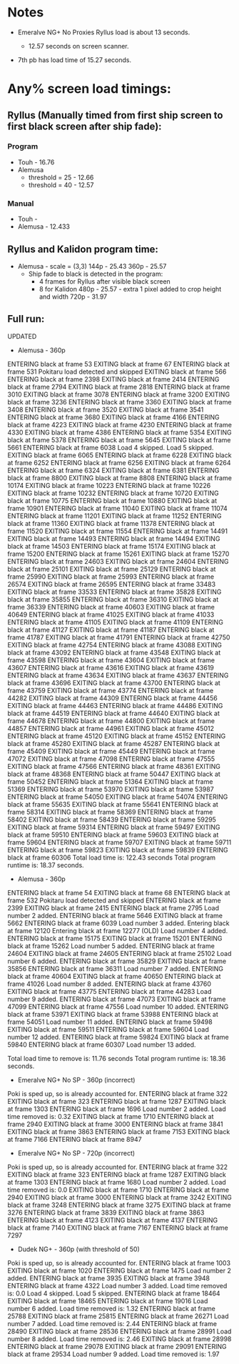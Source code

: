 # Notes


- Emeralve NG+ No Proxies Ryllus load is about 13 seconds.
    - 12.57 seconds on screen scanner.

- 7th pb has load time of 15.27 seconds.

# Any% screen load timings:

## Ryllus (Manually timed from first ship screen to first black screen after ship fade):

### Program
- Touh - 16.76
- Alemusa 
    - threshold = 25 - 12.66
    - threshold = 40 - 12.57

### Manual
- Touh - 
- Alemusa - 12.433

## Ryllus and Kalidon program time:
- Alemusa - scale = (3,3) 
144p - 25.43
360p - 25.57
    - Ship fade to black is detected in the program:
        - 4 frames for Ryllus after visible black screen
        - 8 for Kalidon
480p - 25.57 - extra 1 pixel added to crop height and width
720p - 31.97

## Full run:
UPDATED
- Alemusa - 360p

ENTERING black at frame 53
EXITING black at frame 67
ENTERING black at frame 531
Pokitaru load detected and skipped
EXITING black at frame 566
ENTERING black at frame 2398
EXITING black at frame 2414
ENTERING black at frame 2794
EXITING black at frame 2818
ENTERING black at frame 3010
EXITING black at frame 3078
ENTERING black at frame 3200
EXITING black at frame 3236
ENTERING black at frame 3360
EXITING black at frame 3408
ENTERING black at frame 3520
EXITING black at frame 3541
ENTERING black at frame 3680
EXITING black at frame 4166
ENTERING black at frame 4223
EXITING black at frame 4230
ENTERING black at frame 4330
EXITING black at frame 4386
ENTERING black at frame 5354
EXITING black at frame 5378
ENTERING black at frame 5645
EXITING black at frame 5661
ENTERING black at frame 6038
Load 4 skipped.
Load 5 skipped.
EXITING black at frame 6065
ENTERING black at frame 6228
EXITING black at frame 6252
ENTERING black at frame 6256
EXITING black at frame 6264
ENTERING black at frame 6324
EXITING black at frame 6381
ENTERING black at frame 8800
EXITING black at frame 8808
ENTERING black at frame 10174
EXITING black at frame 10223
ENTERING black at frame 10226
EXITING black at frame 10232
ENTERING black at frame 10720
EXITING black at frame 10775
ENTERING black at frame 10880
EXITING black at frame 10901
ENTERING black at frame 11040
EXITING black at frame 11074
ENTERING black at frame 11201
EXITING black at frame 11252
ENTERING black at frame 11360
EXITING black at frame 11378
ENTERING black at frame 11520
EXITING black at frame 11554
ENTERING black at frame 14491
EXITING black at frame 14493
ENTERING black at frame 14494
EXITING black at frame 14503
ENTERING black at frame 15174
EXITING black at frame 15200
ENTERING black at frame 15261
EXITING black at frame 15270
ENTERING black at frame 24603
EXITING black at frame 24604
ENTERING black at frame 25101
EXITING black at frame 25129
ENTERING black at frame 25990
EXITING black at frame 25993
ENTERING black at frame 26574
EXITING black at frame 26595
ENTERING black at frame 33483
EXITING black at frame 33533
ENTERING black at frame 35828
EXITING black at frame 35855
ENTERING black at frame 36310
EXITING black at frame 36339
ENTERING black at frame 40603
EXITING black at frame 40649
ENTERING black at frame 41025
EXITING black at frame 41033
ENTERING black at frame 41105
EXITING black at frame 41109
ENTERING black at frame 41127
EXITING black at frame 41187
ENTERING black at frame 41787
EXITING black at frame 41791
ENTERING black at frame 42750
EXITING black at frame 42754
ENTERING black at frame 43088
EXITING black at frame 43092
ENTERING black at frame 43548
EXITING black at frame 43598
ENTERING black at frame 43604
EXITING black at frame 43607
ENTERING black at frame 43616
EXITING black at frame 43619
ENTERING black at frame 43634
EXITING black at frame 43637
ENTERING black at frame 43696
EXITING black at frame 43700
ENTERING black at frame 43759
EXITING black at frame 43774
ENTERING black at frame 44282
EXITING black at frame 44309
ENTERING black at frame 44456
EXITING black at frame 44463
ENTERING black at frame 44486
EXITING black at frame 44519
ENTERING black at frame 44640
EXITING black at frame 44678
ENTERING black at frame 44800
EXITING black at frame 44857
ENTERING black at frame 44961
EXITING black at frame 45012
ENTERING black at frame 45120
EXITING black at frame 45152
ENTERING black at frame 45280
EXITING black at frame 45287
ENTERING black at frame 45409
EXITING black at frame 45449
ENTERING black at frame 47072
EXITING black at frame 47098
ENTERING black at frame 47555
EXITING black at frame 47566
ENTERING black at frame 48361
EXITING black at frame 48368
ENTERING black at frame 50447
EXITING black at frame 50452
ENTERING black at frame 51364
EXITING black at frame 51369
ENTERING black at frame 53970
EXITING black at frame 53987
ENTERING black at frame 54050
EXITING black at frame 54074
ENTERING black at frame 55635
EXITING black at frame 55641
ENTERING black at frame 58314
EXITING black at frame 58369
ENTERING black at frame 58402
EXITING black at frame 58439
ENTERING black at frame 59295
EXITING black at frame 59314
ENTERING black at frame 59497
EXITING black at frame 59510
ENTERING black at frame 59603
EXITING black at frame 59604
ENTERING black at frame 59707
EXITING black at frame 59711
ENTERING black at frame 59823
EXITING black at frame 59839
ENTERING black at frame 60306
Total load time is: 122.43 seconds
Total program runtime is: 18.37 seconds.




- Alemusa - 360p

ENTERING black at frame 54
EXITING black at frame 68
ENTERING black at frame 532
Pokitaru load detected and skipped
ENTERING black at frame 2399
EXITING black at frame 2415
ENTERING black at frame 2795
Load number 2 added.
ENTERING black at frame 5646
EXITING black at frame 5662
ENTERING black at frame 6039
Load number 3 added.
Entering black at frame 12120
Entering black at frame 12277
(OLD) Load number 4 added.
ENTERING black at frame 15175
EXITING black at frame 15201
ENTERING black at frame 15262
Load number 5 added.
ENTERING black at frame 24604
EXITING black at frame 24605
ENTERING black at frame 25102
Load number 6 added.
ENTERING black at frame 35829
EXITING black at frame 35856
ENTERING black at frame 36311
Load number 7 added.
ENTERING black at frame 40604
EXITING black at frame 40650
ENTERING black at frame 41026
Load number 8 added.
ENTERING black at frame 43760
EXITING black at frame 43775
ENTERING black at frame 44283
Load number 9 added.
ENTERING black at frame 47073
EXITING black at frame 47099
ENTERING black at frame 47556
Load number 10 added.
ENTERING black at frame 53971
EXITING black at frame 53988
ENTERING black at frame 54051
Load number 11 added.
ENTERING black at frame 59498
EXITING black at frame 59511
ENTERING black at frame 59604
Load number 12 added.
ENTERING black at frame 59824
EXITING black at frame 59840
ENTERING black at frame 60307
Load number 13 added.

Total load time to remove is: 11.76 seconds
Total program runtime is: 18.36 seconds.






- Emeralve NG+ No SP - 360p (incorrect)

Poki is sped up, so is already accounted for.
ENTERING black at frame 322
EXITING black at frame 323
ENTERING black at frame 1287
EXITING black at frame 1303
ENTERING black at frame 1696
Load number 2 added.
Load time removed is:  0.32
EXITING black at frame 1710
ENTERING black at frame 2940
EXITING black at frame 3000
ENTERING black at frame 3841
EXITING black at frame 3863
ENTERING black at frame 7153
EXITING black at frame 7166
ENTERING black at frame 8947






- Emeralve NG+ No SP - 720p (incorrect)

Poki is sped up, so is already accounted for.
ENTERING black at frame 322
EXITING black at frame 323
ENTERING black at frame 1287
EXITING black at frame 1303
ENTERING black at frame 1680
Load number 2 added.
Load time removed is:  0.0
EXITING black at frame 1710
ENTERING black at frame 2940
EXITING black at frame 3000
ENTERING black at frame 3242
EXITING black at frame 3248
ENTERING black at frame 3275
EXITING black at frame 3276
ENTERING black at frame 3839
EXITING black at frame 3863
ENTERING black at frame 4123
EXITING black at frame 4137
ENTERING black at frame 7140
EXITING black at frame 7167
ENTERING black at frame 7297






- Dudek NG+ - 360p (with threshold of 50)

Poki is sped up, so is already accounted for.
ENTERING black at frame 1003
EXITING black at frame 1020
ENTERING black at frame 1475
Load number 2 added.
ENTERING black at frame 3935
EXITING black at frame 3948
ENTERING black at frame 4322
Load number 3 added.
Load time removed is:  0.0
Load 4 skipped.
Load 5 skipped.
ENTERING black at frame 18464
EXITING black at frame 18465
ENTERING black at frame 19016
Load number 6 added.
Load time removed is:  1.32
ENTERING black at frame 25788
EXITING black at frame 25815
ENTERING black at frame 26271
Load number 7 added.
Load time removed is:  2.44
ENTERING black at frame 28490
EXITING black at frame 28536
ENTERING black at frame 28991
Load number 8 added.
Load time removed is:  2.46
EXITING black at frame 28998
ENTERING black at frame 29078
EXITING black at frame 29091
ENTERING black at frame 29534
Load number 9 added.
Load time removed is:  1.97